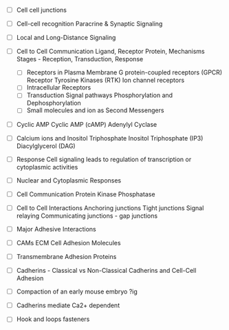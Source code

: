 
- [ ] Cell cell junctions
- [ ] Cell-cell recognition
	Paracrine & Synaptic Signaling

- [ ] Local and Long-Distance Signaling
- [ ] Cell to Cell Communication
      Ligand, Receptor Protein, Mechanisms
      Stages - Reception, Transduction, Response
    - [ ] Receptors in Plasma Membrane
          G protein-coupled receptors (GPCR)
          Receptor Tyrosine Kinases (RTK)
          Ion channel receptors
    - [ ] Intracellular Receptors
    - [ ] Transduction
          Signal pathways
          Phosphorylation and Dephosphorylation
    - [ ] Small molecules and ion as Second Messengers
  
- [ ] Cyclic AMP
      Cyclic AMP (cAMP)
      Adenylyl Cyclase
- [ ] Calcium ions and Inositol Triphosphate
      Inositol Triphosphate (IP3)
      Diacylglycerol (DAG)
- [ ] Response 
      Cell signaling leads to regulation of transcription or cytoplasmic activities
- [ ] Nuclear and Cytoplasmic Responses

- [ ] Cell Communication
      Protein Kinase
      Phosphatase
- [ ] Cell to Cell Interactions
      Anchoring junctions
      Tight junctions
      Signal relaying
      Communicating junctions - gap junctions
- [ ] Major Adhesive Interactions
- [ ] CAMs ECM
      Cell Adhesion Molecules
- [ ] Transmembrane Adhesion Proteins
- [ ] Cadherins - Classical vs Non-Classical
      Cadherins and Cell-Cell Adhesion

- [ ] Compaction of an early mouse embryo ?ig

- [ ] Cadherins mediate Ca2+ dependent
- [ ] Hook and loops fasteners


